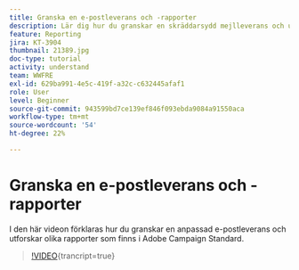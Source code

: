 ```yaml
---
title: Granska en e-postleverans och -rapporter
description: Lär dig hur du granskar en skräddarsydd mejlleverans och utforskar olika rapporter som finns i Adobe Campaign Standard.
feature: Reporting
jira: KT-3904
thumbnail: 21389.jpg
doc-type: tutorial
activity: understand
team: WWFRE
exl-id: 629ba991-4e5c-419f-a32c-c632445afaf1
role: User
level: Beginner
source-git-commit: 943599bd7ce139ef846f093ebda9084a91550aca
workflow-type: tm+mt
source-wordcount: '54'
ht-degree: 22%

---
```


# Granska en e-postleverans och -rapporter

I den här videon förklaras hur du granskar en anpassad e-postleverans och utforskar olika rapporter som finns i Adobe Campaign Standard.

>[!VIDEO](https://video.tv.adobe.com/v/21389?learn=on){trancript=true}
